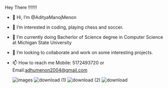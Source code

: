 Hey There !!!!!!!

- 👋 Hi, I’m @AdityaManojMenon
- 👀 I’m interested in coding, playing chess and soccer.
- 🌱 I’m currently doing Bacherlor of Science degree in Computer Science at Michigan State University
- 💞️ I’m looking to collaborate and work on some interesting projects.
- 📫 How to reach me Mobile: 5172493720 or Email:adhumenon2004@gmail.com
  
   ![images](https://github.com/AdityaManojMenon/AdityaManojMenon/assets/143031124/d9b1b1c4-2460-4d8c-aa5a-91a6b7ab49b0)
![download (1)](https://github.com/AdityaManojMenon/AdityaManojMenon/assets/143031124/989016db-193f-4e92-9dcc-91d87fe0d9d5) ![download (2)](https://github.com/AdityaManojMenon/AdityaManojMenon/assets/143031124/cfa01155-4efb-4c85-abb8-ba162cddc6c8)     ![download](https://github.com/AdityaManojMenon/AdityaManojMenon/assets/143031124/11b50209-f410-4e67-b162-309657e0fba6)






<!---
AdityaManojMenon/AdityaManojMenon is a ✨ special ✨ repository because its `README.md` (this file) appears on your GitHub profile.
You can click the Preview link to take a look at your changes.
--->
